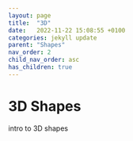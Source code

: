 ```yaml
---
layout: page
title:  "3D"
date:   2022-11-22 15:08:55 +0100
categories: jekyll update
parent: "Shapes"
nav_order: 2
child_nav_order: asc
has_children: true
---
```

# 3D Shapes
intro to 3D shapes